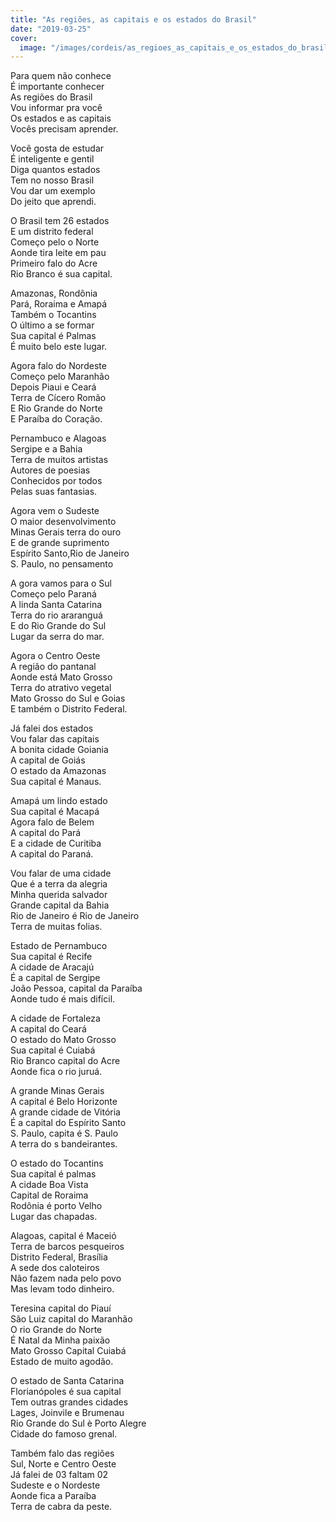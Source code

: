 ```yaml
---
title: "As regiões, as capitais e os estados do Brasil"
date: "2019-03-25"
cover:
  image: "/images/cordeis/as_regioes_as_capitais_e_os_estados_do_brasil.png"
---
```


Para quem não conhece  
É importante conhecer  
As regiões do Brasil  
Vou informar pra você  
Os estados e as capitais  
Vocês precisam   aprender.  

Você gosta de estudar  
É inteligente e gentil  
Diga  quantos estados  
Tem no nosso Brasil  
Vou dar um exemplo  
Do jeito que aprendi.  

O Brasil tem 26 estados  
E um distrito federal  
Começo pelo o Norte  
Aonde tira leite em pau  
Primeiro falo do Acre  
Rio Branco é sua capital.  

Amazonas, Rondônia  
Pará, Roraima e Amapá  
Também o Tocantins  
O último a se formar  
Sua capital é Palmas  
É muito belo este lugar.  

<!-- pagebreak -->

Agora falo do Nordeste  
Começo pelo Maranhão  
Depois Piaui e Ceará  
Terra de Cícero Romão  
E Rio Grande do Norte  
E Paraíba do  Coração.  

Pernambuco e Alagoas  
Sergipe e a  Bahia  
Terra de muitos artistas  
Autores de poesias  
Conhecidos por todos  
Pelas suas fantasias.  

Agora vem o Sudeste  
O maior desenvolvimento  
Minas Gerais terra do ouro  
E de grande suprimento  
Espírito Santo,Rio de Janeiro  
S. Paulo, no pensamento  

A gora vamos para o Sul  
Começo pelo Paraná  
A linda Santa Catarina  
Terra do rio araranguá  
E do Rio Grande do Sul  
Lugar da serra do mar.  

<!-- pagebreak -->

Agora  o Centro Oeste  
A região do pantanal  
Aonde está Mato Grosso  
Terra do atrativo vegetal  
Mato Grosso do Sul e Goias  
E também o Distrito Federal.  

Já falei dos estados  
Vou falar das capitais  
A bonita cidade Goiania  
A capital de Goiás  
O estado da Amazonas  
Sua capital é Manaus.  

Amapá um lindo estado  
Sua capital é Macapá  
Agora falo de Belem  
A capital do Pará  
E a cidade de Curitiba  
A capital do Paraná.  

Vou falar de uma cidade  
Que é a terra da alegria  
Minha querida salvador  
Grande capital da Bahia  
Rio de Janeiro é Rio de Janeiro  
Terra de muitas folias.  

<!-- pagebreak -->

Estado de Pernambuco  
Sua capital é Recife  
A cidade de Aracajú  
É a capital de Sergipe  
João Pessoa, capital da Paraíba  
Aonde tudo é mais difícil.  

A cidade de Fortaleza  
A capital do Ceará  
O estado do Mato Grosso  
Sua capital é Cuiabá  
Rio Branco capital do Acre  
Aonde fica o rio juruá.  

A grande Minas Gerais  
A capital é Belo Horizonte  
A grande cidade de Vitória  
É a capital do Espírito Santo  
S. Paulo, capita é S. Paulo  
A terra do s bandeirantes.  

O estado do Tocantins  
Sua capital é palmas  
A cidade Boa Vista  
Capital de Roraima  
Rodônia é porto Velho  
Lugar das  chapadas.  

<!-- pagebreak -->

Alagoas, capital é Maceió  
Terra de barcos pesqueiros  
Distrito Federal, Brasília  
A sede dos caloteiros  
Não fazem nada pelo povo  
Mas levam todo dinheiro.  

Teresina capital do Piauí  
São Luiz capital do Maranhão  
O rio Grande do Norte  
É Natal da Minha paixão  
Mato Grosso Capital Cuiabá  
Estado de muito agodão.  

O estado de Santa Catarina  
Florianópoles é sua capital  
Tem outras grandes cidades  
Lages, Joinvile e Brumenau  
Rio Grande do Sul è Porto Alegre  
Cidade do famoso grenal.  

Também falo das regiões  
Sul, Norte e Centro Oeste  
Já falei de 03 faltam 02  
Sudeste e o  Nordeste  
Aonde fica a Paraíba  
Terra de cabra da peste.  
